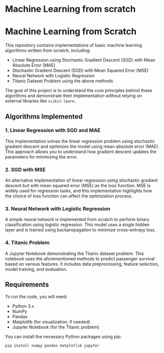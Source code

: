 # Machine Learning from scratch

# Machine Learning from Scratch

This repository contains implementations of basic machine learning algorithms written from scratch, including:

- Linear Regression using Stochastic Gradient Descent (SGD) with Mean Absolute Error (MAE)
- Stochastic Gradient Descent (SGD) with Mean Squared Error (MSE)
- Neural Network with Logistic Regression
- Titanic Dataset Problem using the above methods

The goal of this project is to understand the core principles behind these algorithms and demonstrate their implementation without relying on external libraries like `scikit-learn`.

## Algorithms Implemented

### 1. Linear Regression with SGD and MAE
This implementation solves the linear regression problem using stochastic gradient descent and optimizes the model using mean absolute error (MAE). This approach allows you to understand how gradient descent updates the parameters for minimizing the error.

### 2. SGD with MSE
An alternative implementation of linear regression using stochastic gradient descent but with mean squared error (MSE) as the loss function. MSE is widely used for regression tasks, and this implementation highlights how the choice of loss function can affect the optimization process.

### 3. Neural Network with Logistic Regression
A simple neural network is implemented from scratch to perform binary classification using logistic regression. This model uses a single hidden layer and is trained using backpropagation to minimize cross-entropy loss.

### 4. Titanic Problem
A Jupyter Notebook demonstrating the Titanic dataset problem. This notebook uses the aforementioned methods to predict passenger survival based on various features. It includes data preprocessing, feature selection, model training, and evaluation.

## Requirements

To run the code, you will need:

- Python 3.x
- NumPy
- Pandas
- Matplotlib (for visualization, if needed)
- Jupyter Notebook (for the Titanic problem)

You can install the necessary Python packages using pip:

```bash
pip install numpy pandas matplotlib jupyter
